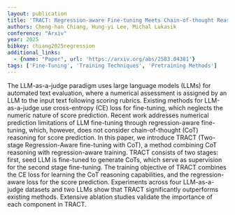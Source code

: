 ```yaml
---
layout: publication
title: 'TRACT: Regression-aware Fine-tuning Meets Chain-of-thought Reasoning For Llm-as-a-judge'
authors: Cheng-han Chiang, Hung-yi Lee, Michal Lukasik
conference: "Arxiv"
year: 2025
bibkey: chiang2025regression
additional_links:
  - {name: "Paper", url: 'https://arxiv.org/abs/2503.04381'}
tags: ['Fine-Tuning', 'Training Techniques', 'Pretraining Methods']
---
```

The LLM-as-a-judge paradigm uses large language models (LLMs) for automated
text evaluation, where a numerical assessment is assigned by an LLM to the
input text following scoring rubrics. Existing methods for LLM-as-a-judge use
cross-entropy (CE) loss for fine-tuning, which neglects the numeric nature of
score prediction. Recent work addresses numerical prediction limitations of LLM
fine-tuning through regression-aware fine-tuning, which, however, does not
consider chain-of-thought (CoT) reasoning for score prediction. In this paper,
we introduce TRACT (Two-stage Regression-Aware fine-tuning with CoT), a method
combining CoT reasoning with regression-aware training. TRACT consists of two
stages: first, seed LLM is fine-tuned to generate CoTs, which serve as
supervision for the second stage fine-tuning. The training objective of TRACT
combines the CE loss for learning the CoT reasoning capabilities, and the
regression-aware loss for the score prediction. Experiments across four
LLM-as-a-judge datasets and two LLMs show that TRACT significantly outperforms
existing methods. Extensive ablation studies validate the importance of each
component in TRACT.
